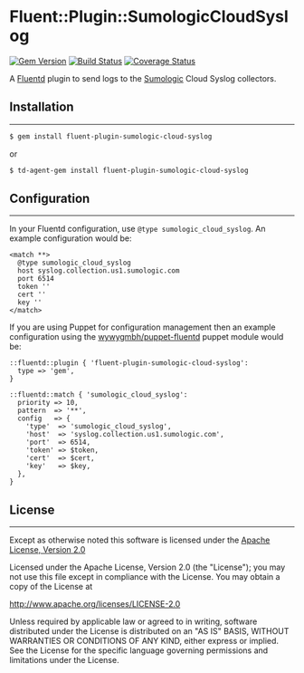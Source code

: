 # Fluent::Plugin::SumologicCloudSyslog

[![Gem Version](https://badge.fury.io/rb/fluent-plugin-sumologic-cloud-syslog.png)](http://badge.fury.io/rb/fluent-plugin-sumologic-cloud-syslog)
[![Build Status](https://travis-ci.org/acquia/fluent-plugin-sumologic-cloud-syslog.png?branch=master)](https://travis-ci.org/acquia/fluent-plugin-sumologic-cloud-syslog)
[![Coverage Status](https://coveralls.io/repos/acquia/fluent-plugin-sumologic-cloud-syslog/badge.png)](https://coveralls.io/r/acquia/fluent-plugin-sumologic-cloud-syslog)

A [Fluentd](http://fluentd.org) plugin to send logs to the [Sumologic](https://www.sumologic.com/) Cloud Syslog collectors.


## Installation
---
```sh
$ gem install fluent-plugin-sumologic-cloud-syslog
```
or
```sh
$ td-agent-gem install fluent-plugin-sumologic-cloud-syslog
```


## Configuration
---
In your Fluentd configuration, use `@type sumologic_cloud_syslog`. An example configuration would be:

```
<match **>
  @type sumologic_cloud_syslog
  host syslog.collection.us1.sumologic.com
  port 6514
  token ''
  cert ''
  key ''
</match>
```

If you are using Puppet for configuration management then an example configuration
using the [wywygmbh/puppet-fluentd](http://github.com/wywygmbh/puppet-fluentd) puppet module would be:

```
::fluentd::plugin { 'fluent-plugin-sumologic-cloud-syslog':
  type => 'gem',
}

::fluentd::match { 'sumologic_cloud_syslog':
  priority => 10,
  pattern  => '**',
  config   => {
    'type'  => 'sumologic_cloud_syslog',
    'host'  => 'syslog.collection.us1.sumologic.com',
    'port'  => 6514,
    'token' => $token,
    'cert'  => $cert,
    'key'   => $key,
  },
}
```


## License
---
Except as otherwise noted this software is licensed under the [Apache License, Version 2.0](http://www.apache.org/licenses/LICENSE-2.0.html)

Licensed under the Apache License, Version 2.0 (the "License");
you may not use this file except in compliance with the License.
You may obtain a copy of the License at

  http://www.apache.org/licenses/LICENSE-2.0

Unless required by applicable law or agreed to in writing, software
distributed under the License is distributed on an "AS IS" BASIS,
WITHOUT WARRANTIES OR CONDITIONS OF ANY KIND, either express or implied.
See the License for the specific language governing permissions and
limitations under the License.

